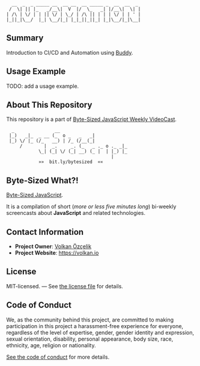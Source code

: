 ```
  __  _  _ _____ __  __ __  __ _____ _  __  __  _  
 /  \| || |_   _/__\|  V  |/  \_   _| |/__\|  \| | 
| /\ | \/ | | || \/ | \_/ | /\ || | | | \/ | | ' | 
|_||_|\__/  |_| \__/|_| |_|_||_||_| |_|\__/|_|\__| 
```

## Summary

Introduction to CI/CD and Automation using [Buddy](https://buddy.works).

## Usage Example

TODO: add a usage example.

## About This Repository

This repository is a part of [Byte-Sized JavaScript Weekly VideoCast][vidcast].

```
  _               __
 |_)   _|_  _ __ (_  o _   _   _|
 |_) \/ |_ (/_   __) | /_ (/__(_|
     /        |  _.     _. (_   _ ._ o ._ _|_
            \_| (_| \/ (_| __) (_ |  | |_) |_
                                       |
            »»  bit.ly/bytesized  ««
```

## Byte-Sized What?!

[Byte-Sized JavaScript][vidcast].

It is a compilation of short (*more or less five minutes long*) bi-weekly screencasts about **JavaScript** and related technologies.

## Contact Information

* **Project Owner**: [Volkan Özçelik](mailto:me@volkan.io)
* **Project Website**: <https://volkan.io>

## License

MIT-licensed. — See [the license file](LICENSE.md) for details.

## Code of Conduct

We, as the community behind this project, are committed to making participation in this project a harassment-free experience for everyone, regardless of the level of expertise, gender, gender identity and expression, sexual orientation, disability, personal appearance, body size, race, ethnicity, age, religion or nationality.

[See the code of conduct](CODE_OF_CONDUCT.md) for more details.

[vidcast]: https://www.youtube.com/channel/UC8OLZSlFO8cwRo9M30v-TkA
[ticket]: https://github.com/jsbites/babil/issues/new
